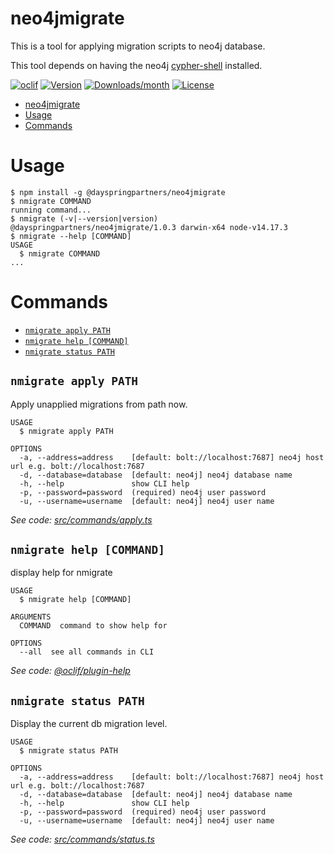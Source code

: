 # neo4jmigrate

This is a tool for applying migration scripts to neo4j database.

This tool depends on having the neo4j [cypher-shell](https://neo4j.com/docs/operations-manual/current/tools/cypher-shell/) installed.

[![oclif](https://img.shields.io/badge/cli-oclif-brightgreen.svg)](https://oclif.io)
[![Version](https://img.shields.io/npm/v/@dayspringpartners/neo4jmigrate.svg)](https://nodei.co/npm/@dayspringpartners/neo4jmigrate)
[![Downloads/month](https://img.shields.io/npm/dm/@dayspringpartners/neo4jmigrate.svg)](https://nodei.co/npm/@dayspringpartners/neo4jmigrate)
[![License](https://img.shields.io/npm/l/@dayspringpartners/neo4jmigrate.svg)](https://github.com/dayspring-tech/neo4jmigrate/blob/master/package.json)

<!-- toc -->
* [neo4jmigrate](#neo4jmigrate)
* [Usage](#usage)
* [Commands](#commands)
<!-- tocstop -->

# Usage

<!-- usage -->
```sh-session
$ npm install -g @dayspringpartners/neo4jmigrate
$ nmigrate COMMAND
running command...
$ nmigrate (-v|--version|version)
@dayspringpartners/neo4jmigrate/1.0.3 darwin-x64 node-v14.17.3
$ nmigrate --help [COMMAND]
USAGE
  $ nmigrate COMMAND
...
```
<!-- usagestop -->

# Commands

<!-- commands -->
* [`nmigrate apply PATH`](#nmigrate-apply-path)
* [`nmigrate help [COMMAND]`](#nmigrate-help-command)
* [`nmigrate status PATH`](#nmigrate-status-path)

## `nmigrate apply PATH`

Apply unapplied migrations from path now.

```
USAGE
  $ nmigrate apply PATH

OPTIONS
  -a, --address=address    [default: bolt://localhost:7687] neo4j host url e.g. bolt://localhost:7687
  -d, --database=database  [default: neo4j] neo4j database name
  -h, --help               show CLI help
  -p, --password=password  (required) neo4j user password
  -u, --username=username  [default: neo4j] neo4j user name
```

_See code: [src/commands/apply.ts](https://github.com/dayspring-tech/neo4jmigrate/blob/v1.0.3/src/commands/apply.ts)_

## `nmigrate help [COMMAND]`

display help for nmigrate

```
USAGE
  $ nmigrate help [COMMAND]

ARGUMENTS
  COMMAND  command to show help for

OPTIONS
  --all  see all commands in CLI
```

_See code: [@oclif/plugin-help](https://github.com/oclif/plugin-help/blob/v3.2.3/src/commands/help.ts)_

## `nmigrate status PATH`

Display the current db migration level.

```
USAGE
  $ nmigrate status PATH

OPTIONS
  -a, --address=address    [default: bolt://localhost:7687] neo4j host url e.g. bolt://localhost:7687
  -d, --database=database  [default: neo4j] neo4j database name
  -h, --help               show CLI help
  -p, --password=password  (required) neo4j user password
  -u, --username=username  [default: neo4j] neo4j user name
```

_See code: [src/commands/status.ts](https://github.com/dayspring-tech/neo4jmigrate/blob/v1.0.3/src/commands/status.ts)_
<!-- commandsstop -->
